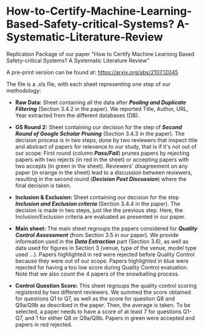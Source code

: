 # How-to-Certify-Machine-Learning-Based-Safety-critical-Systems? A-Systematic-Literature-Review
Replication Package of our paper "How to Certify Machine Learning Based Safety-critical Systems? A Systematic Literature Review"
 
A pre-print version can be found at: https://arxiv.org/abs/2107.12045
 
The file is a .xls file, with each sheet representing one step of our methodology:
 
* **Raw Data:** Sheet containing all the data after ***Pooling and Duplicate Filtering*** (Section 3.4.2 in the paper). We reported Title, Author, URL, Year extracted from the different databases (DB).
 
* **GS Round 2:** Sheet containing our decision for the step of ***Second Round of Google Scholar Pruning*** (Section 3.4.3 in the paper). The decision process is in two steps, done by two reviewers that inspect title and abstract of papers for relevance to our study, that is if it's not out of our scope: First round (column ***Pass/Fail***) prunes papers by rejecting papers with two rejects (in red in the sheet) or accepting papers with two accepts (in green in the sheet). Reviewers' disagreement on any paper (in orange in the sheet) lead to a discussion between reviewers, resulting in the second round (***Decision Post Discussion***) where the final decision is taken.
 
* **Inclusion & Exclusion:** Sheet containing our decision for the step ***Inclusion and Exclusion criteria*** (Section 3.4.4 in the paper). The decision is made in two steps, just like the previous step. Here, the Inclusion/Exclusion criteria are evaluated as presented in our paper.
 
* **Main sheet:** The main sheet regroups the papers considered for ***Quality Control Assessment*** (from Section 3.5 in our paper). We provide information used in the ***Data Extraction*** part (Section 3.6), as well as data used for figures in Section 3 (venue, type of the venue, model type used ...). Papers highlighted in red were rejected before Quality Control because they were out of our scope. Papers highlighted in blue were rejected for having a too low score during Quality Control evaluation. Note that we also count the 4 papers of the snowballing process.
 
* **Control Question Score:** This sheet regroups the quality control scoring registered by two different reviewers. We summed the score obtained for questions Q1 to Q7, as well as the score for question Q8 and Q9a/Q9b as described in the paper. Then, the average is taken. To be selected, a paper needs to have a score of at least 7 for questions Q1-Q7, and 1 for either Q8 or Q9a/Q9b. Papers in green were accepted and papers in red rejected.
